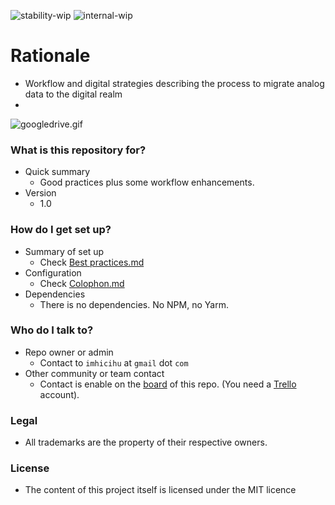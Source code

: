 ![stability-wip](https://img.shields.io/badge/stability-work_in_progress-lightgrey.svg)
![internal-wip](https://img.shields.io/badge/Internal%20use%3A-stable-green.svg)

# Rationale #

* Workflow and digital strategies describing the process to migrate analog data to the digital realm
* 
![googledrive.gif](https://media.giphy.com/media/3cXXyfMfltVOkmZu4a/giphy.gif)

### What is this repository for? ###

* Quick summary
     - Good practices plus some workflow enhancements.
* Version
	- 1.0

### How do I get set up? ###

* Summary of set up
     - Check [Best practices.md](https://bitbucket.org/imhicihu/digitalizacion-worflow/src/9a23e3459d25106b15140adaf56bc79227241ae5/Best_practices.md?at=master&fileviewer=file-view-default)
* Configuration
     - Check [Colophon.md](https://bitbucket.org/imhicihu/digitalizacion-worflow/src/9a23e3459d25106b15140adaf56bc79227241ae5/Colophon.md?at=master&fileviewer=file-view-default)
* Dependencies
     - There is no dependencies. No NPM, no Yarm.

### Who do I talk to? ###

* Repo owner or admin
     - Contact to `imhicihu` at `gmail` dot `com`
* Other community or team contact
     - Contact is enable on the [board](https://bitbucket.org/imhicihu/digitalizacion-worflow/addon/trello/trello-board) of this repo. (You need a [Trello](https://trello.com/) account).
     
### Legal ###

* All trademarks are the property of their respective owners.     

### License ###

* The content of this project itself is licensed under the MIT licence 